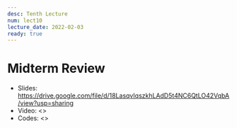 ```yaml
---
desc: Tenth Lecture
num: lect10
lecture_date: 2022-02-03
ready: true
---
```


# Midterm Review

* Slides: <https://drive.google.com/file/d/18LasqvIqszkhLAdD5t4NC6QtLO42VqbA/view?usp=sharing>
* Video: <>
* Codes: <>

